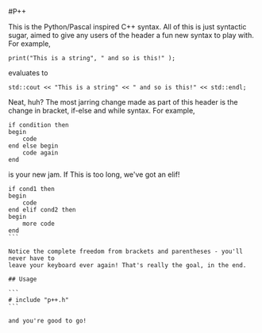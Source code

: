 #P++

This is the Python/Pascal inspired C++ syntax. All of this is just syntactic
sugar, aimed to give any users of the header a fun new syntax to play with. For
example, 

```
print("This is a string", " and so is this!" ); 
```

evaluates to 

```
std::cout << "This is a string" << " and so is this!" << std::endl; 
```

Neat, huh? The most jarring change made as part of this header is the change in
bracket, if-else and while syntax. For example, 

```
if condition then 
begin 
    code
end else begin 
    code again
end 
```
is your new jam. If This is too long, we've got an elif! 

````
if cond1 then 
begin
    code 
end elif cond2 then 
begin 
    more code 
end  
```

Notice the complete freedom from brackets and parentheses - you'll never have to
leave your keyboard ever again! That's really the goal, in the end. 

## Usage 

```
# include "p++.h"
```

and you're good to go!
